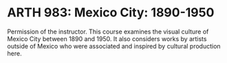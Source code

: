 # ARTH 983: Mexico City: 1890-1950

Permission of the instructor. This course examines the visual culture of Mexico City between 1890 and 1950. It also considers works by artists outside of Mexico who were associated and inspired by cultural production here.